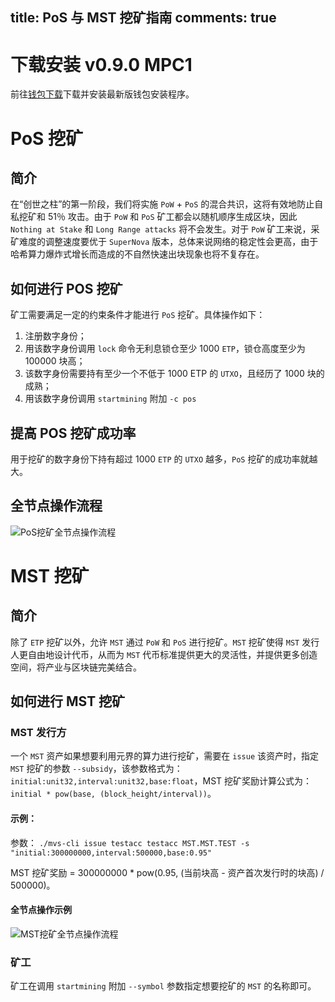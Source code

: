 title: PoS 与 MST 挖矿指南
comments: true
---

# 下载安装 v0.9.0 MPC1
前往[钱包下载](https://mvs.org/wallet.html)下载并安装最新版钱包安装程序。

# PoS 挖矿

## 简介
在“创世之柱”的第一阶段，我们将实施 `PoW` + `PoS` 的混合共识，这将有效地防止自私挖矿和 51％ 攻击。由于 `PoW` 和 `PoS` 矿工都会以随机顺序生成区块，因此 `Nothing at Stake` 和 `Long Range attacks` 将不会发生。对于 `PoW` 矿工来说，采矿难度的调整速度要优于 `SuperNova` 版本，总体来说网络的稳定性会更高，由于哈希算力爆炸式增长而造成的不自然快速出块现象也将不复存在。

## 如何进行 POS 挖矿
矿工需要满足一定的约束条件才能进行 `PoS` 挖矿。具体操作如下：
1. 注册数字身份；
2. 用该数字身份调用 `lock` 命令无利息锁仓至少 1000 `ETP`，锁仓高度至少为 100000 块高；
3. 该数字身份需要持有至少一个不低于 1000 ETP 的 `UTXO`，且经历了 1000 块的成熟；
4. 用该数字身份调用 `startmining` 附加 `-c pos`

## 提高 POS 挖矿成功率
用于挖矿的数字身份下持有超过 1000 `ETP` 的 `UTXO` 越多，`PoS` 挖矿的成功率就越大。

## 全节点操作流程
![PoS挖矿全节点操作流程](/images/mining/zh/pos_mst_mining_overview.png)

# MST 挖矿

## 简介
除了 `ETP` 挖矿以外，允许 `MST` 通过 `PoW` 和 `PoS` 进行挖矿。`MST` 挖矿使得 `MST` 发行人更自由地设计代币，从而为 `MST` 代币标准提供更大的灵活性，并提供更多创造空间，将产业与区块链完美结合。

## 如何进行 MST 挖矿

### MST 发行方
一个 `MST` 资产如果想要利用元界的算力进行挖矿，需要在 `issue` 该资产时，指定 `MST` 挖矿的参数 `--subsidy`，该参数格式为：`initial:unit32,interval:unit32,base:float`，MST 挖矿奖励计算公式为：`initial * pow(base, (block_height/interval))`。

#### 示例：
参数：
`./mvs-cli issue testacc testacc MST.MST.TEST -s "initial:300000000,interval:500000,base:0.95"`

MST 挖矿奖励 = 300000000 * pow(0.95, (当前块高 - 资产首次发行时的块高) / 500000)。

#### 全节点操作示例
![MST挖矿全节点操作流程](/images/mining/zh/mst_mining_create_asset.png)

### 矿工
矿工在调用 `startmining` 附加 `--symbol` 参数指定想要挖矿的 `MST` 的名称即可。

